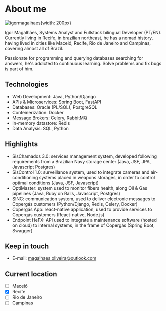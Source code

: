 # About me

![igormagalhaes](https://github.com/user-attachments/assets/e47ccaee-3d1b-422b-9578-316a715ad172){width: 200px}

Igor Magalhães, Systems Analyst and Fullstack bilingual Developer (PT/EN). Currently living in Recife, in brazilian northeast, he has a nomad history, having lived in cities like Maceió, Recife, Rio de Janeiro and Campinas, covering almost all of Brazil.

Passionate for programming and querying databases searching for answers, he's addicted to continuous learning. Solve problems and fix bugs is part of him.

## Technologies

- Web Development: Java, Python/Django
- APIs & Microservices: Spring Boot, FastAPI
- Databases: Oracle (PL/SQL), PostgreSQL
- Conteinerization: Docker
- Message Brokers: Celery, RabbitMQ
- In-memory datastore: Redis
- Data Analysis: SQL, Python

## Highlights

- SisChamados 3.0: services management system, developed following requirements from a Brazilian Navy storage center (Java, JSF, JPA, Javascript Postgres)
- SisControl 1.0: surveillance system, used to integrate cameras and air-conditioning systems placed in weapons storages, in order to control optimal conditions (Java, JSF, Javascript)
- OptiMaster: system used to monitor fibers health, along Oil & Gas pipelines (Java, Ruby on Rails, Javascript, Postgres)
- SINC: communication system, used to deliver electronic messages to Copergás customers (Python/Django, Redis, Celery, Docker)
- Copergás App: react-native application, used to provide services to Copergás customers (React-native, Node.js)
- Endpoint HeFX: API used to integrate a maintenance software (hosted on cloud) to internal systems, in the frame of Copergás (Spring Boot, Swagger)

## Keep in touch

- E-mail: magalhaes.oliveira@outlook.com

## Current location

- [ ] Maceió
- [x] Recife
- [ ] Rio de Janeiro
- [ ] Campinas
<!---
imoliveira88/imoliveira88 is a ✨ special ✨ repository because its `README.md` (this file) appears on your GitHub profile.
You can click the Preview link to take a look at your changes.
--->
